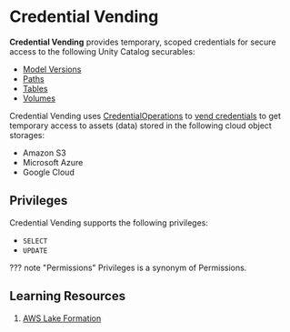 # Credential Vending

**Credential Vending** provides temporary, scoped credentials for secure access to the following Unity Catalog securables:

* [Model Versions](../server/TemporaryModelVersionCredentialsService.md#generateTemporaryModelVersionCredentials)
* [Paths](../server/TemporaryPathCredentialsService.md#generateTemporaryPathCredential)
* [Tables](../server/TemporaryTableCredentialsService.md#generateTemporaryTableCredential)
* [Volumes](../server/TemporaryVolumeCredentialsService.md#generateTemporaryTableCredential)

Credential Vending uses [CredentialOperations](CredentialOperations.md) to [vend credentials](CredentialOperations.md#vendCredential) to get temporary access to assets (data) stored in the following cloud object storages:

* Amazon S3
* Microsoft Azure
* Google Cloud

## Privileges

Credential Vending supports the following privileges:

* `SELECT`
* `UPDATE`

??? note "Permissions"
    Privileges is a synonym of Permissions.

## Learning Resources

1. [AWS Lake Formation](https://docs.aws.amazon.com/lake-formation/)
